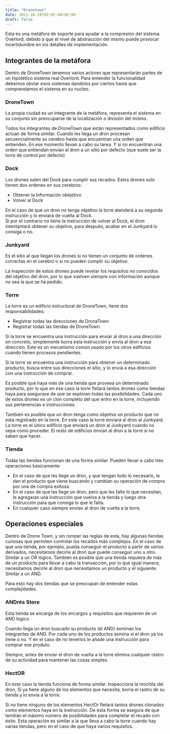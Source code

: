 ```yaml
---
title: "Dronetown"
date: 2021-10-28T09:05:40+02:00
draft: false
---
```


Esta es una metáfora de soporte para ayudar a la compresión del sistema
Overlord, debido a que el nivel de abstracción del mismo puede provocar
incertidumbre en los detalles de implementación.

## Integrantes de la metáfora

Dentro de DroneTown tenemos varios actores que representarán partes de un
hipotético sistema real Overlord. Para entender la funcionalidad debemos obviar
esos sistemas dandolos por ciertos hasta que comprendamos el sistema en su
nucleo.

### DroneTown
La propia ciudad es un integrante de la metáfora, representa el sistema en su
conjunto sin preocuparse de la localización o división del mismo.

Todos los integrantes de DroneTown que están representados como edificio actuan
de forma similar. Cuando les llega un dron procesan secuencialmente su cerebro
hasta que encuentran una orden que entienden. En ese momento llevan a cabo su
tarea. Y si no encuentran una orden que entiendan envian al dron a un sitio por
defecto (que suele ser la torre de control por defecto)

### Dock
Los drones salen del Dock para cumplir sus recados. Estos drones solo tienen
dos ordenes en sus cerebros:

 * Obtener la Información obejetivo
 * Volver al Dock

En el caso de que un dron no tenga objetivo la torre atenderá a su segunda
instrucción y lo enviará de vuelta al Dock.   
Si por el contrario no tiene la instrucción de volver al Dock, el dron
intentantará obtener su objetivo, para después, acabar en el Junkyard lo
consiga o no.

### Junkyard
Es el sitio al que llegan los drones si no tienen un conjunto de ordenes
correctas en el cerebro o si no pueden cumplir su objetivo.

La inspección de estos drones puede revelar los requisitos no conocidos del
objetivo del dron, por lo que vuelven siempre con información aunque no sea la
que se ha pedido.

### Torre
La torre es un edificio estructural de DroneTown, tiene dos
responsabilidades:

 * Registrar todas las direcciones de DroneTown
 * Registrar todas las tiendas de DroneTown

Si la torre se encuentra una instrucción para enviar al dron a una dirección en
concreto, simplemente borra esta instrucción y envia al dron a esa dirección.
Este es un mecanismo común usado por los otros edificios cuando tienen procesos
pendientes.

Si la torre se encuentra una instrucción para obtener un determinado producto,
busca entre sus direcciones el sitio, y lo envía a esa dirección con una
instrucción de comprar.

Es posible que haya más de una tienda que proveea un determinado producto, por
lo que en ese caso la torre fletará tantos drones como tiendas haya para
asegurase de que se exploran todas las posibilidades. Cada uno de estos drones
es un clon completo del que entro en la torre, incluyendo sus pertenencias e
instrucciones.

También es posible que un dron tenga como objetivo un producto que no esta
registrado en la torre. En este caso la torre enviará al dron al Junkyard. La
torre es el único edificio que enviará un dron al Junkyard cuando no sepa como
proceder. El resto de edificios envian al dron a la torre si no saben que
hacer.

### Tienda
Todas las tiendas funcionan de una forma similar. Pueden llevar a cabo tres
operaciones básicamente:
 
 * En el caso de que les llege un dron, y que tengan todo lo necesario, le dan
   el producto que viene buscando y cambian su operación de compra por una de
   compra exitosa.
 * En el caso de que les llege un dron, pero que les falte lo que necesitan, le
   agregaran una instrucción que vuelva a la tienda y luego otra instrucción
   para que consiga lo que le falta.
 * En cualquier caso siempre envian al dron de vuelta a la torre.

## Operaciones especiales

Dentro de Drone Town, y sin romper las reglas de esta, hay algunas tiendas
curiosas que permiten controlar los recados más complejos. En el caso de que
una tienda, por ejemplo, pueda conseguir el producto a partir de varios
derivados, necesitamos decirle al dron que puede conseguir uno u otro. Similar
a un OR lógico. También es posible que una tienda requiera de más de un
producto para llevar a cabo la transacción, por lo que igual manera,
necesitamos decirle al dron que necesitamos un producto y el siguiente. Similar
a un AND.

Para esto hay dos tiendas que se preocupan de entender estas complejidades.

### ANDrés Store
Esta tienda se encarga de los encargos y requisitos que requieren de un AND
lógico.

Cuando llega un dron buscado su producto (el AND) exminan los integrantes de
AND. Por cada uno de los productos exmina si el dron ya los tiene o no. Y en el
caso de no tenerlos le añade una instrucción para comprar ese produto.

Siempre, antes de enviar el dron de vuelta a la torre elimina cualquier rastro
de su actividad para mantener las cosas simples.

### HectOR
En este caso la tienda funciona de forma similar. Inspecciona la mochila del
dron, Si ya tiene alguno de los elementos que necesita, borra el rastro de su
tienda y lo envia a la torre. 

Si no tiene ninguno de los elementos HectOr fletará tantos drones clonados como
elementos haya en la instrucción. De esta forma se asegura de que tendrán el
máximo número de posibilidades para completar el recado con éxito. Esta
operación es similar a la que lleva a cabo la torre cuando hay varias tiendas,
pero en el caso de que haya varios requisitos.
